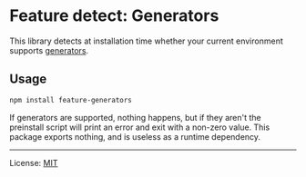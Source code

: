 Feature detect: Generators
==========================

This library detects at installation time whether your current environment supports [generators][1].

[1]: https://developer.mozilla.org/en-US/docs/Web/JavaScript/Reference/Statements/function*

Usage
-----

```bash
npm install feature-generators
```

If generators are supported, nothing happens, but if they aren't the preinstall script will print an error and exit with a non-zero value. This package exports nothing, and is useless as a runtime dependency.

---

License: [MIT](http://mstade.mit-license.org/)